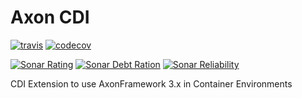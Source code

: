 # Axon CDI

[![travis](https://travis-ci.org/holisticon/axon-cdi.svg?branch=master)](https://travis-ci.org/holisticon/axon-cdi.svg?branch=master)
[![codecov](https://codecov.io/gh/holisticon/axon-cdi/branch/master/graph/badge.svg)](https://codecov.io/gh/holisticon/axon-cdi)

[![Sonar Rating](https://sonarqube.com/api/badges/measure?key=org.axonframework.extension:cdi-test&metric=sqale_rating)](https://sonarqube.com/dashboard?id=de.hilling.junit.cdi%3Acdi-test)
[![Sonar Debt Ration](https://sonarqube.com/api/badges/measure?key=org.axonframework.extension:cdi-test&metric=sqale_debt_ratio)](https://sonarqube.com/dashboard?id=de.hilling.junit.cdi%3Acdi-test)
[![Sonar Reliability](https://sonarqube.com/api/badges/measure?key=org.axonframework.extension:cdi-test&metric=reliability_rating)](https://sonarqube.com/dashboard?id=de.hilling.junit.cdi%3Acdi-test)


CDI Extension to use AxonFramework 3.x in Container Environments
